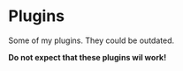 # Plugins
Some of my plugins.
They could be outdated.

**Do not expect that these plugins wil work!**
